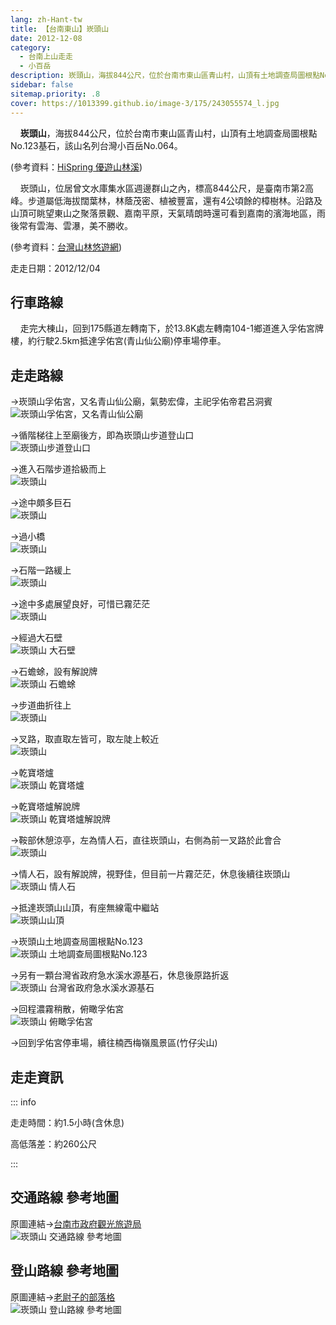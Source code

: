 ```yaml
---
lang: zh-Hant-tw
title: 【台南東山】崁頭山
date: 2012-12-08
category: 
  - 台南上山走走
  - 小百岳
description: 崁頭山，海拔844公尺，位於台南市東山區青山村，山頂有土地調查局圖根點No.123基石，該山名列台灣小百岳No.064。崁頭山，位居曾文水庫集水區週邊群山之內，標高844公尺，是臺南市第2高峰。步道屬低海拔闊葉林，林蔭茂密、植被豐富，還有4公頃餘的樟樹林。沿路及山頂可眺望東山之聚落景觀、嘉南平原，天氣晴朗時還可看到嘉南的濱海地區，雨後常有雲海、雲瀑，美不勝收。
sidebar: false
sitemap.priority: .8
cover: https://1013399.github.io/image-3/175/243055574_l.jpg
---
```


    **崁頭山**，海拔844公尺，位於台南市東山區青山村，山頂有土地調查局圖根點No.123基石，該山名列台灣小百岳No.064。

(參考資料：[HiSpring 優遊山林溪](http://gohiking.myweb.hinet.net/h7/TNAkantou.htm))  

    崁頭山，位居曾文水庫集水區週邊群山之內，標高844公尺，是臺南市第2高峰。步道屬低海拔闊葉林，林蔭茂密、植被豐富，還有4公頃餘的樟樹林。沿路及山頂可眺望東山之聚落景觀、嘉南平原，天氣晴朗時還可看到嘉南的濱海地區，雨後常有雲海、雲瀑，美不勝收。

(參考資料：[台灣山林悠遊網](http://recreation.forest.gov.tw/RT/RT_2_1.aspx?TR_ID=109))

<!-- more -->

走走日期：2012/12/04

## 行車路線 
    走完大棟山，回到175縣道左轉南下，於13.8K處左轉南104-1鄉道進入孚佑宮牌樓，約行駛2.5km抵達孚佑宮(青山仙公廟)停車場停車。

## 走走路線
→崁頭山孚佑宮，又名青山仙公廟，氣勢宏偉，主祀孚佑帝君呂洞賓  
![崁頭山孚佑宮，又名青山仙公廟](https://1013399.github.io/image-3/175/243055551_l.jpg)

→循階梯往上至廟後方，即為崁頭山步道登山口  
![崁頭山步道登山口](https://1013399.github.io/image-3/175/243055555_l.jpg)

→進入石階步道拾級而上  
![崁頭山](https://1013399.github.io/image-3/175/243055556_l.jpg)

→途中頗多巨石  
![崁頭山](https://1013399.github.io/image-3/175/243055559_l.jpg)

→過小橋  
![崁頭山](https://1013399.github.io/image-3/175/243055563_l.jpg)

→石階一路緩上  
![崁頭山](https://1013399.github.io/image-3/175/243055565_l.jpg)

→途中多處展望良好，可惜已霧茫茫  
![崁頭山](https://1013399.github.io/image-3/175/243055568_l.jpg)

→經過大石壁  
![崁頭山 大石壁](https://1013399.github.io/image-3/175/243055570_l.jpg)

→石蟾蜍，設有解說牌  
![崁頭山 石蟾蜍](https://1013399.github.io/image-3/175/243055572_l.jpg)

→步道曲折往上  
![崁頭山](https://1013399.github.io/image-3/175/243055574_l.jpg)

→叉路，取直取左皆可，取左陡上較近  
![崁頭山](https://1013399.github.io/image-3/175/243055577_l.jpg)

→乾寶塔爐  
![崁頭山 乾寶塔爐](https://1013399.github.io/image-3/175/243055580_l.jpg)

→乾寶塔爐解說牌  
![崁頭山 乾寶塔爐解說牌](https://1013399.github.io/image-3/175/243055583_l.jpg)

→鞍部休憩涼亭，左為情人石，直往崁頭山，右側為前一叉路於此會合  
![崁頭山](https://1013399.github.io/image-3/175/243055587_l.jpg)

→情人石，設有解說牌，視野佳，但目前一片霧茫茫，休息後續往崁頭山  
![崁頭山 情人石](https://1013399.github.io/image-3/175/243055590_l.jpg)

→抵達崁頭山山頂，有座無線電中繼站  
![崁頭山山頂](https://1013399.github.io/image-3/175/243055592_l.jpg)

→崁頭山土地調查局圖根點No.123  
![崁頭山 土地調查局圖根點No.123](https://1013399.github.io/image-3/175/243055595_l.jpg)

→另有一顆台灣省政府急水溪水源基石，休息後原路折返  
![崁頭山 台灣省政府急水溪水源基石](https://1013399.github.io/image-3/175/243055599_l.jpg)

→回程濃霧稍散，俯瞰孚佑宮  
![崁頭山 俯瞰孚佑宮](https://1013399.github.io/image-3/175/243055601_l.jpg)

→回到孚佑宮停車場，續往楠西梅嶺風景區(竹仔尖山)

## 走走資訊

::: info

走走時間：約1.5小時(含休息)

高低落差：約260公尺

:::

## 交通路線 參考地圖  
原圖連結→[台南市政府觀光旅遊局](http://tour.tainan.gov.tw/view.aspx?sn=254)  
![崁頭山 交通路線 參考地圖](https://1013399.github.io/image-3/175/243055692_l.jpg)

## 登山路線 參考地圖  
原圖連結→[老尉子的部落格](http://blog.xuite.net/laoweiz/blog/19610027)  
![崁頭山 登山路線 參考地圖](https://1013399.github.io/image-3/175/243055694_l.jpg)
